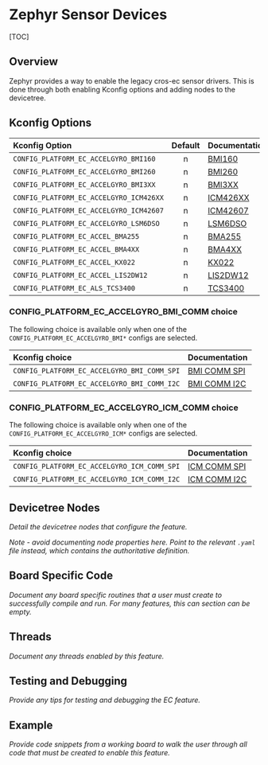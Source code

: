 # Zephyr Sensor Devices

[TOC]

## Overview

Zephyr provides a way to enable the legacy cros-ec sensor drivers. This is done
through both enabling Kconfig options and adding nodes to the devicetree.

## Kconfig Options

Kconfig Option                          | Default | Documentation
:-------------------------------------- | :-----: | :------------
`CONFIG_PLATFORM_EC_ACCELGYRO_BMI160`   | n       | [BMI160]
`CONFIG_PLATFORM_EC_ACCELGYRO_BMI260`   | n       | [BMI260]
`CONFIG_PLATFORM_EC_ACCELGYRO_BMI3XX`   | n       | [BMI3XX]
`CONFIG_PLATFORM_EC_ACCELGYRO_ICM426XX` | n       | [ICM426XX]
`CONFIG_PLATFORM_EC_ACCELGYRO_ICM42607` | n       | [ICM42607]
`CONFIG_PLATFORM_EC_ACCELGYRO_LSM6DSO`  | n       | [LSM6DSO]
`CONFIG_PLATFORM_EC_ACCEL_BMA255`       | n       | [BMA255]
`CONFIG_PLATFORM_EC_ACCEL_BMA4XX`       | n       | [BMA4XX]
`CONFIG_PLATFORM_EC_ACCEL_KX022`        | n       | [KX022]
`CONFIG_PLATFORM_EC_ACCEL_LIS2DW12`     | n       | [LIS2DW12]
`CONFIG_PLATFORM_EC_ALS_TCS3400`        | n       | [TCS3400]

### CONFIG_PLATFORM_EC_ACCELGYRO_BMI_COMM choice

The following choice is available only when one of the
`CONFIG_PLATFORM_EC_ACCELGYRO_BMI*` configs are selected.

Kconfig choice                              | Documentation
:------------------------------------------ | :------------
`CONFIG_PLATFORM_EC_ACCELGYRO_BMI_COMM_SPI` | [BMI COMM SPI]
`CONFIG_PLATFORM_EC_ACCELGYRO_BMI_COMM_I2C` | [BMI COMM I2C]

### CONFIG_PLATFORM_EC_ACCELGYRO_ICM_COMM choice

The following choice is available only when one of the
`CONFIG_PLATFORM_EC_ACCELGYRO_ICM*` configs are selected.

Kconfig choice                              | Documentation
:------------------------------------------ | :------------
`CONFIG_PLATFORM_EC_ACCELGYRO_ICM_COMM_SPI` | [ICM COMM SPI]
`CONFIG_PLATFORM_EC_ACCELGYRO_ICM_COMM_I2C` | [ICM COMM I2C]

## Devicetree Nodes

*Detail the devicetree nodes that configure the feature.*

*Note - avoid documenting node properties here.  Point to the relevant `.yaml`
file instead, which contains the authoritative definition.*

## Board Specific Code

*Document any board specific routines that a user must create to successfully
compile and run. For many features, this can section can be empty.*

## Threads

*Document any threads enabled by this feature.*

## Testing and Debugging

*Provide any tips for testing and debugging the EC feature.*

## Example

*Provide code snippets from a working board to walk the user through
all code that must be created to enable this feature.*

[BMI160]: https://source.chromium.org/chromiumos/chromiumos/codesearch/+/main:src/platform/ec/zephyr/Kconfig.sensor_devices?q=%22config%20PLATFORM_EC_ACCELGYRO_BMI160%22&ss=chromiumos
[BMI260]: https://source.chromium.org/chromiumos/chromiumos/codesearch/+/main:src/platform/ec/zephyr/Kconfig.sensor_devices?q=%22config%20PLATFORM_EC_ACCELGYRO_BMI260%22&ss=chromiumos
[BMI3XX]: https://source.chromium.org/chromiumos/chromiumos/codesearch/+/main:src/platform/ec/zephyr/Kconfig.sensor_devices?q=%22config%20PLATFORM_EC_ACCELGYRO_BMI3XX%22&ss=chromiumos
[BMI COMM SPI]: https://source.chromium.org/chromiumos/chromiumos/codesearch/+/main:src/platform/ec/zephyr/Kconfig.accelgyro_bmi?q=%22config%20PLATFORM_EC_ACCELGYRO_BMI_COMM_SPI%22&ss=chromiumos
[BMI COMM I2C]: https://source.chromium.org/chromiumos/chromiumos/codesearch/+/main:src/platform/ec/zephyr/Kconfig.accelgyro_bmi?q=%22config%20PLATFORM_EC_ACCELGYRO_BMI_COMM_I2C%22&ss=chromiumos

[ICM426XX]: https://source.chromium.org/chromiumos/chromiumos/codesearch/+/main:src/platform/ec/zephyr/Kconfig.sensor_devices?q=%22config%20PLATFORM_EC_ACCELGYRO_ICM426XX%22&ss=chromiumos
[ICM42607]: https://source.chromium.org/chromiumos/chromiumos/codesearch/+/main:src/platform/ec/zephyr/Kconfig.sensor_devices?q=%22config%20PLATFORM_EC_ACCELGYRO_ICM42607%22&ss=chromiumos
[ICM COMM SPI]: https://source.chromium.org/chromiumos/chromiumos/codesearch/+/main:src/platform/ec/zephyr/Kconfig.accelgyro_bmi?q=%22config%20PLATFORM_EC_ACCELGYRO_ICM_COMM_SPI%22&ss=chromiumos
[ICM COMM I2C]: https://source.chromium.org/chromiumos/chromiumos/codesearch/+/main:src/platform/ec/zephyr/Kconfig.accelgyro_bmi?q=%22config%20PLATFORM_EC_ACCELGYRO_ICM_COMM_I2C%22&ss=chromiumos

[LSM6DSO]: https://source.chromium.org/chromiumos/chromiumos/codesearch/+/main:src/platform/ec/zephyr/Kconfig.sensor_devices?q=%22config%20PLATFORM_EC_ACCELGYRO_LSM6DSO%22&ss=chromiumos

[BMA255]: https://source.chromium.org/chromiumos/chromiumos/codesearch/+/main:src/platform/ec/zephyr/Kconfig.sensor_devices?q=%22config%20PLATFORM_EC_ACCEL_BMA255%22&ss=chromiumos
[BMA4XX]: https://source.chromium.org/chromiumos/chromiumos/codesearch/+/main:src/platform/ec/zephyr/Kconfig.sensor_devices?q=%22config%20PLATFORM_EC_ACCEL_BMA4XX%22&ss=chromiumos

[KX022]: https://source.chromium.org/chromiumos/chromiumos/codesearch/+/main:src/platform/ec/zephyr/Kconfig.sensor_devices?q=%22config%20PLATFORM_EC_ACCEL_KX022%22&ss=chromiumos

[LIS2DW12]: https://source.chromium.org/chromiumos/chromiumos/codesearch/+/main:src/platform/ec/zephyr/Kconfig.sensor_devices?q=%22config%20PLATFORM_EC_ACCEL_LIS2DW12%22&ss=chromiumos

[TCS3400]: https://source.chromium.org/chromiumos/chromiumos/codesearch/+/main:src/platform/ec/zephyr/Kconfig.sensor_devices?q=%22config%20PLATFORM_EC_ALS_TCS3400%22&ss=chromiumos
